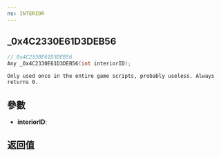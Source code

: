 ```yaml
---
ns: INTERIOR
---
```

## _0x4C2330E61D3DEB56

```c
// 0x4C2330E61D3DEB56
Any _0x4C2330E61D3DEB56(int interiorID);
```

```
Only used once in the entire game scripts, probably useless. Always returns 0.  
```

## 參數
* **interiorID**: 

## 返回值
